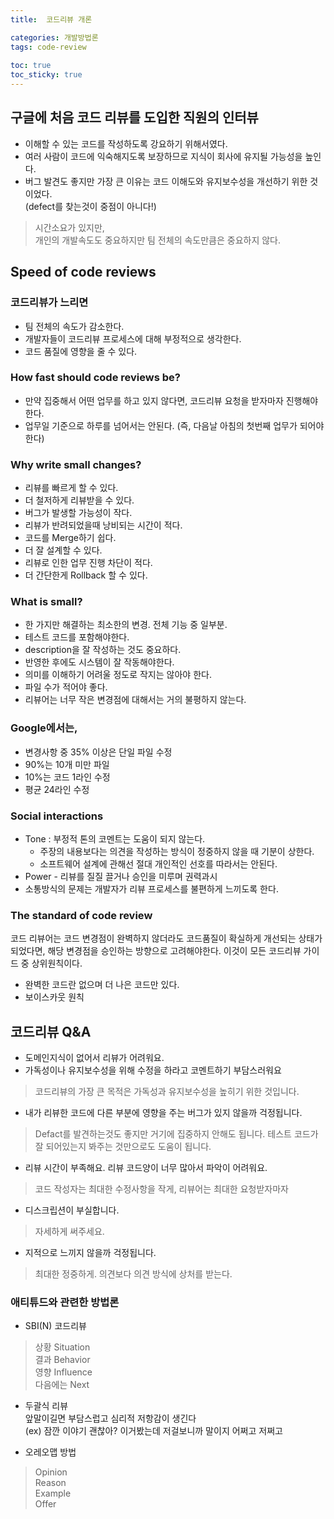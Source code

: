 ```yaml
---
title:  코드리뷰 개론

categories: 개발방법론 
tags: code-review
 
toc: true
toc_sticky: true
---
```


  
  
## 구글에 처음 코드 리뷰를 도입한 직원의 인터뷰  
- 이해할 수 있는 코드를 작성하도록 강요하기 위해서였다.  
- 여러 사람이 코드에 익숙해지도록 보장하므로 지식이 회사에 유지될 가능성을 높인다.  
- 버그 발견도 좋지만 가장 큰 이유는 코드 이해도와 유지보수성을 개선하기 위한 것이었다.  
(defect를 찾는것이 중점이 아니다!)  
  
> 시간소요가 있지만,    
> 개인의 개발속도도 중요하지만 팀 전체의 속도만큼은 중요하지 않다.    
  
  
## Speed of code reviews  
  
### 코드리뷰가 느리면  
- 팀 전체의 속도가 감소한다.  
- 개발자들이 코드리뷰 프로세스에 대해 부정적으로 생각한다.  
- 코드 품질에 영향을 줄 수 있다.  
   
### How fast should code reviews be?  
- 만약 집중해서 어떤 업무를 하고 있지 않다면, 코드리뷰 요청을 받자마자 진행해야 한다.  
- 업무일 기준으로 하루를 넘어서는 안된다. (즉, 다음날 아침의 첫번째 업무가 되어야 한다)  
  
### Why write small changes?  
- 리뷰를 빠르게 할 수 있다.  
- 더 철저하게 리뷰받을 수 있다.  
- 버그가 발생할 가능성이 작다.  
- 리뷰가 반려되었을때 낭비되는 시간이 적다.  
- 코드를 Merge하기 쉽다.  
- 더 잘 설계할 수 있다.  
- 리뷰로 인한 업무 진행 차단이 적다.  
- 더 간단한게 Rollback 할 수 있다.  
  
### What is small?  
- 한 가지만 해결하는 최소한의 변경. 전체 기능 중 일부분.  
- 테스트 코드를 포함해야한다.  
- description을 잘 작성하는 것도 중요하다.  
- 반영한 후에도 시스템이 잘 작동해야한다.  
- 의미를 이해하기 어려울 정도로 작지는 않아야 한다.  
- 파일 수가 적어야 좋다.  
- 리뷰어는 너무 작은 변경점에 대해서는 거의 불평하지 않는다.  
  
### Google에서는,  
- 변경사항 중 35% 이상은 단일 파일 수정  
- 90%는 10개 미만 파일  
- 10%는 코드 1라인 수정  
- 평균 24라인 수정  
  
### Social interactions  
- Tone : 부정적 톤의 코멘트는 도움이 되지 않는다.  
	- 주장의 내용보다는 의견을 작성하는 방식이 정중하지 않을 때 기분이 상한다.  
	- 소프트웨어 설계에 관해선 절대 개인적인 선호를 따라서는 안된다.  
- Power - 리뷰를 질질 끌거나 승인을 미루며 권력과시  
- 소통방식의 문제는 개발자가 리뷰 프로세스를 불편하게 느끼도록 한다.  
  
### The standard of code review  
코드 리뷰어는 코드 변경점이 완벽하지 않더라도 코드품질이 확실하게 개선되는 상태가 되었다면, 해당 변경점을 승인하는 방향으로 고려해야한다. 이것이 모든 코드리뷰 가이드 중 상위원칙이다.  
  
- 완벽한 코드란 없으며 더 나은 코드만 있다.  
- 보이스카웃 원칙  
  
  
## 코드리뷰 Q&A  
- 도메인지식이 없어서 리뷰가 어려워요.  
- 가독성이나 유지보수성을 위해 수정을 하라고 코멘트하기 부담스러워요  
  
> 코드리뷰의 가장 큰 목적은 가독성과 유지보수성을 높히기 위한 것입니다.    
  
  
- 내가 리뷰한 코드에 다른 부분에 영향을 주는 버그가 있지 않을까 걱정됩니다.  
  
> Defact를 발견하는것도 좋지만 거기에 집중하지 안해도 됩니다. 테스트 코드가 잘 되어있는지 봐주는 것만으로도 도움이 됩니다.    
  
  
- 리뷰 시간이 부족해요. 리뷰 코드양이 너무 많아서 파악이 어려워요.  
  
> 코드 작성자는 최대한 수정사항을 작게, 리뷰어는 최대한 요청받자마자    
  
  
- 디스크립션이 부실합니다.  
  
> 자세하게 써주세요.    
  
  
- 지적으로 느끼지 않을까 걱정됩니다.  
  
> 최대한 정중하게. 의견보다 의견 방식에 상처를 받는다.    
  
  
### 애티튜드와 관련한 방법론  
  
- SBI(N) 코드리뷰  
  
> 상황 Situation    
> 결과 Behavior    
> 영향 Influence    
> 다음에는 Next    
  
- 두괄식 리뷰  
앞말이길면 부담스럽고 심리적 저항감이 생긴다  
(ex) 잠깐 이야기 괜찮아? 이거봤는데 저걸보니까 말이지 어쩌고 저쩌고  
  
- 오레오맵 방법  
  
> Opinion    
> Reason    
> Example    
> Offer    
